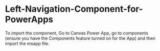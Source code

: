 # Left-Navigation-Component-for-PowerApps

To import the component, Go to Canvas Power App, go to components (ensure you have the Components feature turned on for the App) and then import the msapp file.

